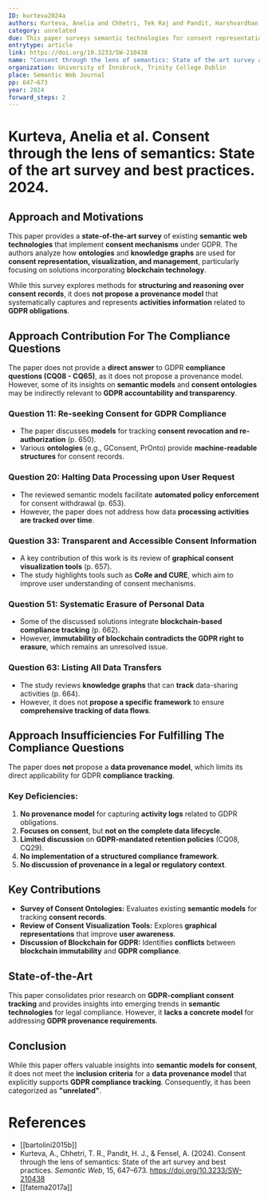 ```yaml
---
ID: kurteva2024a
authors: Kurteva, Anelia and Chhetri, Tek Raj and Pandit, Harshvardhan J and Fensel, Anna
category: unrelated
due: This paper surveys semantic technologies for consent representation and management but does not propose a data provenance model for GDPR compliance activities.
entrytype: article
link: https://doi.org/10.3233/SW-210438
name: "Consent through the lens of semantics: State of the art survey and best practices"
organization: University of Innsbruck, Trinity College Dublin
place: Semantic Web Journal
pp: 647–673
year: 2024
forward_steps: 2
---
```


# Kurteva, Anelia et al. Consent through the lens of semantics: State of the art survey and best practices. 2024.

## Approach and Motivations

This paper provides a **state-of-the-art survey** of existing **semantic web technologies** that implement **consent mechanisms** under GDPR. The authors analyze how **ontologies** and **knowledge graphs** are used for **consent representation, visualization, and management**, particularly focusing on solutions incorporating **blockchain technology**.

While this survey explores methods for **structuring and reasoning over consent records**, it does **not propose a provenance model** that systematically captures and represents **activities information** related to **GDPR obligations**.

## Approach Contribution For The Compliance Questions

The paper does not provide a **direct answer** to GDPR **compliance questions (CQ08 - CQ65)**, as it does not propose a provenance model. However, some of its insights on **semantic models** and **consent ontologies** may be indirectly relevant to **GDPR accountability and transparency**.

### **Question 11**: Re-seeking Consent for GDPR Compliance
- The paper discusses **models** for tracking **consent revocation and re-authorization** (p. 650).
- Various **ontologies** (e.g., GConsent, PrOnto) provide **machine-readable structures** for consent records.

### **Question 20**: Halting Data Processing upon User Request
- The reviewed semantic models facilitate **automated policy enforcement** for consent withdrawal (p. 653).
- However, the paper does not address how data **processing activities are tracked over time**.

### **Question 33**: Transparent and Accessible Consent Information
- A key contribution of this work is its review of **graphical consent visualization tools** (p. 657).
- The study highlights tools such as **CoRe and CURE**, which aim to improve user understanding of consent mechanisms.

### **Question 51**: Systematic Erasure of Personal Data
- Some of the discussed solutions integrate **blockchain-based compliance tracking** (p. 662).
- However, **immutability of blockchain contradicts the GDPR right to erasure**, which remains an unresolved issue.

### **Question 63**: Listing All Data Transfers
- The study reviews **knowledge graphs** that can **track** data-sharing activities (p. 664).
- However, it does not **propose a specific framework** to ensure **comprehensive tracking of data flows**.

## Approach Insufficiencies For Fulfilling The Compliance Questions

The paper does **not** propose a **data provenance model**, which limits its direct applicability for GDPR **compliance tracking**.

### **Key Deficiencies:**
1. **No provenance model** for capturing **activity logs** related to GDPR obligations.
2. **Focuses on consent**, but **not on the complete data lifecycle**.
3. **Limited discussion** on **GDPR-mandated retention policies** (CQ08, CQ29).
4. **No implementation of a structured compliance framework**.
5. **No discussion of provenance in a legal or regulatory context**.

## Key Contributions

- **Survey of Consent Ontologies:** Evaluates existing **semantic models** for tracking **consent records**.
- **Review of Consent Visualization Tools:** Explores **graphical representations** that improve **user awareness**.
- **Discussion of Blockchain for GDPR:** Identifies **conflicts** between **blockchain immutability** and **GDPR compliance**.

## State-of-the-Art

This paper consolidates prior research on **GDPR-compliant consent tracking** and provides insights into emerging trends in **semantic technologies** for legal compliance. However, it **lacks a concrete model** for addressing **GDPR provenance requirements**.

## Conclusion

While this paper offers valuable insights into **semantic models for consent**, it does not meet the **inclusion criteria** for a **data provenance model** that explicitly supports **GDPR compliance tracking**. Consequently, it has been categorized as **"unrelated"**.

# References

- [[bartolini2015b]]
- Kurteva, A., Chhetri, T. R., Pandit, H. J., & Fensel, A. (2024). Consent through the lens of semantics: State of the art survey and best practices. *Semantic Web*, 15, 647–673. https://doi.org/10.3233/SW-210438
- [[fatema2017a]]